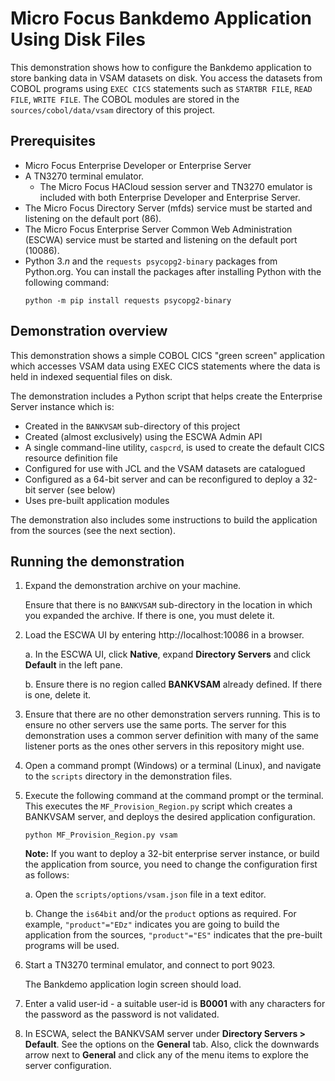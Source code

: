 # Micro Focus Bankdemo Application Using Disk Files
This demonstration shows how to configure the Bankdemo application to store banking data in VSAM datasets on disk. You access the datasets from COBOL programs using `EXEC CICS` statements such as `STARTBR FILE`, `READ FILE`, `WRITE FILE`. The COBOL modules are stored in the `sources/cobol/data/vsam` directory of this project.

## Prerequisites
- Micro Focus Enterprise Developer or Enterprise Server
- A TN3270 terminal emulator. 
   - The Micro Focus HACloud session server and TN3270 emulator is included with both Enterprise Developer and Enterprise Server.
- The Micro Focus Directory Server (mfds) service must be started and listening on the default port (86).
- The Micro Focus Enterprise Server Common Web Administration (ESCWA) service must be started and listening on the default port (10086).
- Python 3.*n* and the `requests psycopg2-binary` packages from Python.org. You can install the packages after installing Python with the following command: 
  ```
  python -m pip install requests psycopg2-binary
  ```

## Demonstration overview
This demonstration shows a simple COBOL CICS "green screen" application which accesses VSAM data using EXEC CICS statements where the data is held in indexed sequential files on disk. 

The demonstration includes a Python script that helps create the Enterprise Server instance which is:

   - Created in the `BANKVSAM` sub-directory of this project
   - Created (almost exclusively) using the ESCWA Admin API
   - A single command-line utility, `caspcrd`, is used to create the default CICS resource definition file
   - Configured for use with JCL and the VSAM datasets are catalogued 
   - Configured as a 64-bit server and can be reconfigured to deploy a 32-bit server (see below)
   - Uses pre-built application modules

The demonstration also includes some instructions to build the application from the sources (see the next section).

## Running the demonstration
1. Expand the demonstration archive on your machine.
 
   Ensure that there is no `BANKVSAM` sub-directory in the location in which you expanded the archive. If there is one, you must delete it.
2. Load the ESCWA UI by entering http://localhost:10086 in a browser. 

   a. In the ESCWA UI, click **Native**, expand **Directory Servers** and click **Default** in the left pane.

   b. Ensure there is no region called **BANKVSAM** already defined. If there is one, delete it.
3. Ensure that there are no other demonstration servers running. This is to ensure no other servers use the same ports. The server for this demonstration uses a common server definition with many of the same listener ports as the ones other servers in this repository might use.
4. Open a command prompt (Windows) or a terminal (Linux), and navigate to the `scripts` directory in the demonstration files.
5. Execute the following command at the command prompt or the terminal. This executes the `MF_Provision_Region.py` script which creates a BANKVSAM server, and deploys the desired application configuration.

    ```
    python MF_Provision_Region.py vsam
    ```

   **Note:** If you want to deploy a 32-bit enterprise server instance, or build the application from source, you need to change the configuration first as follows:
    
    a. Open the `scripts/options/vsam.json` file in a text editor.
    
    b. Change the `is64bit` and/or the `product` options as required. For example, `"product"="EDz"` indicates you are going to build the application from the sources, `"product"="ES"` indicates that the pre-built programs will be used.

6. Start a TN3270 terminal emulator, and connect to port 9023. 

   The Bankdemo application login screen should load.

7. Enter a valid user-id - a suitable user-id is **B0001** with any characters for the password as the password is not validated.

8. In ESCWA, select the BANKVSAM server under **Directory Servers > Default**. See the options on the **General** tab. Also, click the downwards arrow next to **General** and click any of the menu items to explore the server configuration.
